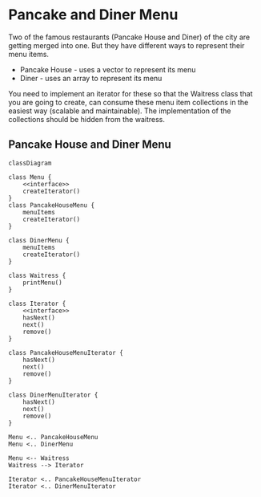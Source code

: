 # Pancake and Diner Menu

Two of the famous restaurants (Pancake House and Diner) of the city are getting merged into one. But they have different ways to represent their menu items.

* Pancake House - uses a vector to represent its menu
* Diner - uses an array to represent its menu

You need to implement an iterator for these so that the Waitress class that you are going to create, can consume these menu item collections in the easiest way (scalable and maintainable). The implementation of the collections should be hidden from the waitress.


## Pancake House and Diner Menu

```mermaid
classDiagram

class Menu {
    <<interface>>
    createIterator()
}
class PancakeHouseMenu {
    menuItems
    createIterator()
}

class DinerMenu {
    menuItems
    createIterator()
}

class Waitress {
    printMenu()
}

class Iterator {
    <<interface>>
    hasNext()
    next()
    remove()
}

class PancakeHouseMenuIterator {
    hasNext()
    next()
    remove()
}

class DinerMenuIterator {
    hasNext()
    next()
    remove()
}

Menu <.. PancakeHouseMenu
Menu <.. DinerMenu

Menu <-- Waitress
Waitress --> Iterator

Iterator <.. PancakeHouseMenuIterator
Iterator <.. DinerMenuIterator


```